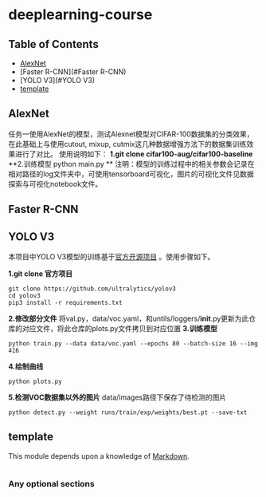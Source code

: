 # deeplearning-course

## Table of Contents

- [AlexNet](#AlexNet)
- [Faster R-CNN](#Faster R-CNN)
- [YOLO V3](#YOLO V3)
- [template](#template)


## AlexNet
任务一使用AlexNet的模型，测试Alexnet模型对CIFAR-100数据集的分类效果，在此基础上与使用cutout, mixup, cutmix这几种数据增强方法下的数据集训练效果进行了对比。
使用说明如下：
**1.git clone cifar100-aug/cifar100-baseline**
**2.训练模型 python main.py **
注明：模型的训练过程中的相关参数会记录在相对路径的log文件夹中，可使用tensorboard可视化，图片的可视化文件见数据探索与可视化notebook文件。

## Faster R-CNN

## YOLO V3
本项目中YOLO V3模型的训练基于[官方开源项目](https://github.com/ultralytics/yolov3) 。使用步骤如下。

**1.git clone 官方项目**

```
git clone https://github.com/ultralytics/yolov3
cd yolov3
pip3 install -r requirements.txt
```
**2.修改部分文件**
将val.py，data/voc.yaml，和untils/loggers/__init__.py更新为此仓库的对应文件，将此仓库的plots.py文件拷贝到对应位置
**3.训练模型**
```
python train.py --data data/voc.yaml --epochs 80 --batch-size 16 --img 416
```

**4.绘制曲线**
```
python plots.py
```
**5.检测VOC数据集以外的图片**
data/images路径下保存了待检测的图片
```
python detect.py --weight runs/train/exp/weights/best.pt --save-txt
```

## template

This module depends upon a knowledge of [Markdown]().

```
```

### Any optional sections



